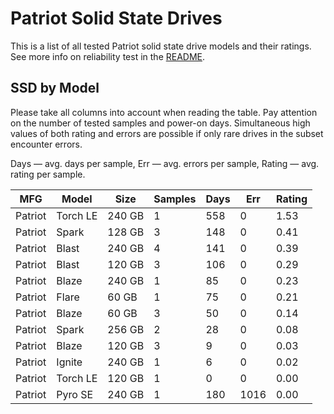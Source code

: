 Patriot Solid State Drives
==========================

This is a list of all tested Patriot solid state drive models and their ratings. See
more info on reliability test in the [README](https://github.com/linuxhw/SMART).

SSD by Model
------------

Please take all columns into account when reading the table. Pay attention on the
number of tested samples and power-on days. Simultaneous high values of both rating
and errors are possible if only rare drives in the subset encounter errors.

Days   — avg. days per sample,
Err    — avg. errors per sample,
Rating — avg. rating per sample.

| MFG       | Model              | Size   | Samples | Days  | Err   | Rating |
|-----------|--------------------|--------|---------|-------|-------|--------|
| Patriot   | Torch LE           | 240 GB | 1       | 558   | 0     | 1.53   |
| Patriot   | Spark              | 128 GB | 3       | 148   | 0     | 0.41   |
| Patriot   | Blast              | 240 GB | 4       | 141   | 0     | 0.39   |
| Patriot   | Blast              | 120 GB | 3       | 106   | 0     | 0.29   |
| Patriot   | Blaze              | 240 GB | 1       | 85    | 0     | 0.23   |
| Patriot   | Flare              | 60 GB  | 1       | 75    | 0     | 0.21   |
| Patriot   | Blaze              | 60 GB  | 3       | 50    | 0     | 0.14   |
| Patriot   | Spark              | 256 GB | 2       | 28    | 0     | 0.08   |
| Patriot   | Blaze              | 120 GB | 3       | 9     | 0     | 0.03   |
| Patriot   | Ignite             | 240 GB | 1       | 6     | 0     | 0.02   |
| Patriot   | Torch LE           | 120 GB | 1       | 0     | 0     | 0.00   |
| Patriot   | Pyro SE            | 240 GB | 1       | 180   | 1016  | 0.00   |

